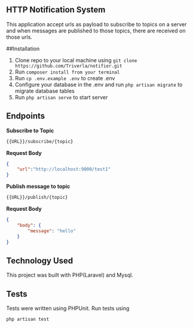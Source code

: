 ## HTTP Notification System

This application accept urls as payload to subscribe to topics on a server and when messages are published to those topics, there are received on those urls.

##Installation
<ol>
<li>Clone repo to your local machine using <code>git clone https://github.com/Triverla/notifier.git</code> </li>
<li>Run <code>composer install from your terminal</code></li>
<li>Run <code>cp .env.example .env</code> to create .env</li>
<li>Configure your database in the .env and run <code>php artisan migrate</code> to migrate database tables</li>
<li>Run <code>php artisan serve</code> to start server</li>
</ol>

## Endpoints
<b>Subscribe to Topic</b>
```markdown
{{URL}}/subscribe/{topic}
```

<b>Request Body</b>
```json
{
    "url":"http://localhost:9000/test1"
}
```

<b>Publish message to topic</b>
```markdown
{{URL}}/publish/{topic}
```

<b>Request Body</b>
```json
{
    "body": {
        "message": "hello"
    }
}
```


## Technology Used
This project was built with PHP(Laravel) and Mysql.

## Tests
Tests were written using PHPUnit.
Run tests using

```markdown
php artisan test
```
